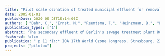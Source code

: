 ```yaml
---
title: "Pilot scale ozonation of treated municipal effluent for removal of pharmaceutical compopunds and pathogens"
date: 2005-01-01
publishDate: 2020-05-25T15:14:06Z
authors: [ "Bahr, C.", "Ernst, M.", "Reemtsma, T.", "Heinzmann, B.", "Luck, F.", "Jekel, M." ]
publication_types: ["1"]
abstract: "The secondary effluent of Berlin's sewage treatment plant Ruhleben was oxidized by dosages of 2.5-22 mg/L ozone and varying operation conditions to remove pharmaceutical compounds and disinfect water in parallel. The majority of analysed neutral and acidic drugs were efficiently removed to the detection limit at ozone consumptions equal to a dosage of < 10 mg/L O3. However, certain compounds like clofibric acid, ketaprofen and traced metabolites required higher dosages of > 10-15 mg/LO3 for complete removal. A series of four iodinated organic contrast media (ICM) persisted the ozone treatment even at high consumption rates. Related to disinfection, the legal requirements (EU bathing water directive) could be fulfilled by a consumption of < 10 mg/L O3. For a combined oxidation by ozone and H2O2 (perozone) higher conversion rates for clofibric acid, naproxen and ketaprofen could be obtained at lower dosage (6 mg/L O3). For two ICM, namely iopamidol and iohexol, this was the case at higher ozone consumption. The removal of adsorbable organic iodine (AOI) > 10% could not be achieved by any treatment. The initial genotoxicity of the secondary effluent was stated by four independent tests. Due to the application of ozone, this genotoxicity was completely removed. The presented results confirm that ozonation can be a suitable advanced wastewater treatment at varying operation conditions to lower effluent concentrations of pharmaceuticals and active micro-organsisms."
featured: false
publication: " p 11 *In:* IOA 17th World Ozone Congress. Strasbourg. 22 - 25 August 2005"
projects: ["pilotox"]
---
```


